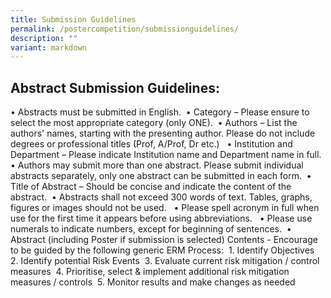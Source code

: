 ```yaml
---
title: Submission Guidelines
permalink: /postercompetition/submissionguidelines/
description: ""
variant: markdown
---
```

## **Abstract Submission Guidelines:**

• Abstracts must be submitted in English.  • Category – Please ensure to select the most appropriate category (only ONE).  • Authors – List the authors' names, starting with the presenting author. Please do not include degrees or professional titles (Prof, A/Prof, Dr etc.)   • Institution and Department – Please indicate Institution name and Department name in full.  • Authors may submit more than one abstract. Please submit individual abstracts separately, only one abstract can be submitted in each form.  • Title of Abstract – Should be concise and indicate the content of the abstract.  • Abstracts shall not exceed 300 words of text. Tables, graphs, figures or images should not be used.   • Please spell acronym in full when use for the first time it appears before using abbreviations.   • Please use numerals to indicate numbers, except for beginning of sentences.  • Abstract (including Poster if submission is selected) Contents - Encourage to be guided by the following generic ERM Process:  1\. Identify Objectives  2\. Identify potential Risk Events  3\. Evaluate current risk mitigation / control measures  4\. Prioritise, select & implement additional risk mitigation measures / controls  5\. Monitor results and make changes as needed
